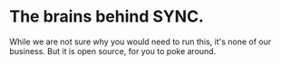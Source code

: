 # The brains behind SYNC.

While we are not sure why you would need to run this, it's none of our business. But it is open source, for you to poke around.